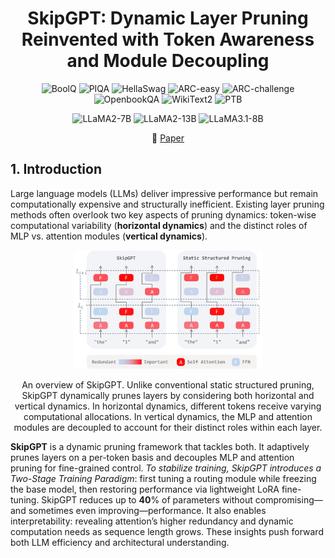 <div align="center">

# SkipGPT: Dynamic Layer Pruning Reinvented with Token Awareness and Module Decoupling

![BoolQ](https://img.shields.io/badge/Dataset-BoolQ-blue)
![PIQA](https://img.shields.io/badge/Dataset-PIQA-blue)
![HellaSwag](https://img.shields.io/badge/Dataset-HellaSwag-blue)
![ARC-easy ](https://img.shields.io/badge/Dataset-ARC--easy-blue)
![ARC-challenge](https://img.shields.io/badge/Dataset-ARC--challenge-blue)
![OpenbookQA](https://img.shields.io/badge/Dataset-OpenbookQA-blue)
![WikiText2](https://img.shields.io/badge/Dataset-WikiText2-blue)
![PTB](https://img.shields.io/badge/Dataset-PTB-blue)

![LLaMA2-7B](https://img.shields.io/badge/Model-LLaMA2--7B-21C2A4)
![LLaMA2-13B](https://img.shields.io/badge/Model-LLaMA2--13B-21C2A4)
![LLaMA3.1-8B](https://img.shields.io/badge/Model-LLaMA3.1--8B-21C2A4)

📰 [Paper](https://arxiv.org/pdf/2506.04179)

</div>

## 1. Introduction
Large language models (LLMs) deliver impressive performance but remain computationally expensive and structurally inefficient. Existing layer pruning methods often overlook two key aspects of pruning dynamics: token-wise computational variability (**horizontal dynamics**) and the distinct roles of MLP vs. attention modules (**vertical dynamics**).

<p align="center">
  <img src="image/introduction.png" width="60%" />
  <p align="center">An overview of SkipGPT. Unlike conventional static structured pruning, SkipGPT dynamically prunes layers by considering both horizontal and vertical dynamics. In horizontal dynamics, different tokens receive varying computational allocations. In vertical dynamics, the MLP and attention modules are decoupled to account for their distinct roles within each layer.</p>
</p>

**SkipGPT** is a dynamic pruning framework that tackles both. It adaptively prunes layers on a per-token basis and decouples MLP and attention pruning for fine-grained control. _To stabilize training, SkipGPT introduces a Two-Stage Training Paradigm_: first tuning a routing module while freezing the base model, then restoring performance via lightweight LoRA fine-tuning.
SkipGPT reduces up to **40**% of parameters without compromising—and sometimes even improving—performance. It also enables interpretability: revealing attention’s higher redundancy and dynamic computation needs as sequence length grows. These insights push forward both LLM efficiency and architectural understanding.






